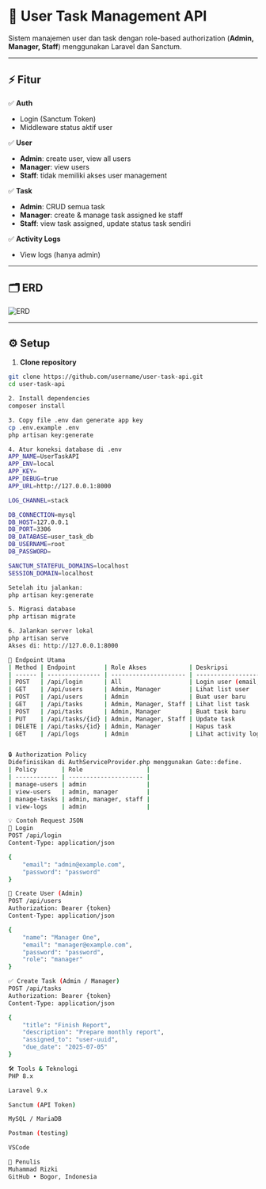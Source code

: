 # 📝 User Task Management API

Sistem manajemen user dan task dengan role-based authorization (**Admin, Manager, Staff**) menggunakan Laravel dan Sanctum.

---

## ⚡ Fitur

✅ **Auth**
- Login (Sanctum Token)
- Middleware status aktif user

✅ **User**
- **Admin**: create user, view all users
- **Manager**: view users
- **Staff**: tidak memiliki akses user management

✅ **Task**
- **Admin**: CRUD semua task
- **Manager**: create & manage task assigned ke staff
- **Staff**: view task assigned, update status task sendiri

✅ **Activity Logs**
- View logs (hanya admin)

---

## 🗂 ERD

![ERD](erd.png)

---

## ⚙️ Setup

1. **Clone repository**

```bash
git clone https://github.com/username/user-task-api.git
cd user-task-api

2. Install dependencies
composer install

3. Copy file .env dan generate app key
cp .env.example .env
php artisan key:generate

4. Atur koneksi database di .env
APP_NAME=UserTaskAPI
APP_ENV=local
APP_KEY=
APP_DEBUG=true
APP_URL=http://127.0.0.1:8000

LOG_CHANNEL=stack

DB_CONNECTION=mysql
DB_HOST=127.0.0.1
DB_PORT=3306
DB_DATABASE=user_task_db
DB_USERNAME=root
DB_PASSWORD=

SANCTUM_STATEFUL_DOMAINS=localhost
SESSION_DOMAIN=localhost

Setelah itu jalankan:
php artisan key:generate

5. Migrasi database
php artisan migrate

6. Jalankan server lokal
php artisan serve
Akses di: http://127.0.0.1:8000

🔑 Endpoint Utama
| Method | Endpoint        | Role Akses            | Deskripsi                    |
| ------ | --------------- | --------------------- | ---------------------------- |
| POST   | /api/login      | All                   | Login user (email, password) |
| GET    | /api/users      | Admin, Manager        | Lihat list user              |
| POST   | /api/users      | Admin                 | Buat user baru               |
| GET    | /api/tasks      | Admin, Manager, Staff | Lihat list task              |
| POST   | /api/tasks      | Admin, Manager        | Buat task baru               |
| PUT    | /api/tasks/{id} | Admin, Manager, Staff | Update task                  |
| DELETE | /api/tasks/{id} | Admin, Manager        | Hapus task                   |
| GET    | /api/logs       | Admin                 | Lihat activity logs          |


🔒 Authorization Policy
Didefinisikan di AuthServiceProvider.php menggunakan Gate::define.
| Policy       | Role                  |
| ------------ | --------------------- |
| manage-users | admin                 |
| view-users   | admin, manager        |
| manage-tasks | admin, manager, staff |
| view-logs    | admin                 |

💡 Contoh Request JSON
🔑 Login
POST /api/login
Content-Type: application/json

{
    "email": "admin@example.com",
    "password": "password"
}

👤 Create User (Admin)
POST /api/users
Authorization: Bearer {token}
Content-Type: application/json

{
    "name": "Manager One",
    "email": "manager@example.com",
    "password": "password",
    "role": "manager"
}

✅ Create Task (Admin / Manager)
POST /api/tasks
Authorization: Bearer {token}
Content-Type: application/json

{
    "title": "Finish Report",
    "description": "Prepare monthly report",
    "assigned_to": "user-uuid",
    "due_date": "2025-07-05"
}

🛠 Tools & Teknologi
PHP 8.x

Laravel 9.x

Sanctum (API Token)

MySQL / MariaDB

Postman (testing)

VSCode

👤 Penulis
Muhammad Rizki
GitHub • Bogor, Indonesia
